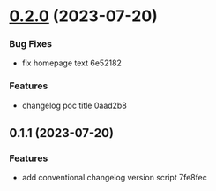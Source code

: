 # [0.2.0](/compare/v0.1.1...v0.2.0) (2023-07-20)


### Bug Fixes

* fix homepage text 6e52182


### Features

* changelog poc title 0aad2b8



## 0.1.1 (2023-07-20)


### Features

* add conventional changelog version script 7fe8fec




